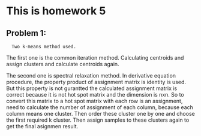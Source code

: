 # This is homework 5

## Problem 1:
```
  Two k-means method used. 
```
  The first one is the common iteration method. Calculating centroids and assign clusters and calculate centroids again.
  
  The second one is spectral relaxation method. In derivative equation procedure, 
  the property product of assignment matrix is identity is used. But this property is not gurantted the calculated assignment
  matrix is correct because it is not hot spot matrix and the dimension is nxn. So to convert this matrix to a hot spot matrix
  with each row is an assignment, need to calculate the number of assignment of each column, because each column means one cluster.
  Then order these cluster one by one and choose the first required k cluster. Then assign samples to these clusters again to get
  the final asignmen result.
